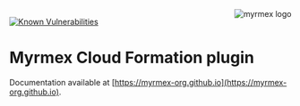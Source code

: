 <img align="right" alt="myrmex logo" src="https://raw.githubusercontent.com/myrmex-org/myrmex/master/images/myrmex.png" />

[![Known Vulnerabilities](https://snyk.io/test/npm/@myrmex/api-gateway/badge.svg)](https://snyk.io/test/npm/@myrmex/cloud-formation)

# Myrmex Cloud Formation plugin

Documentation available at [https://myrmex-org.github.io](https://myrmex-org.github.io).
